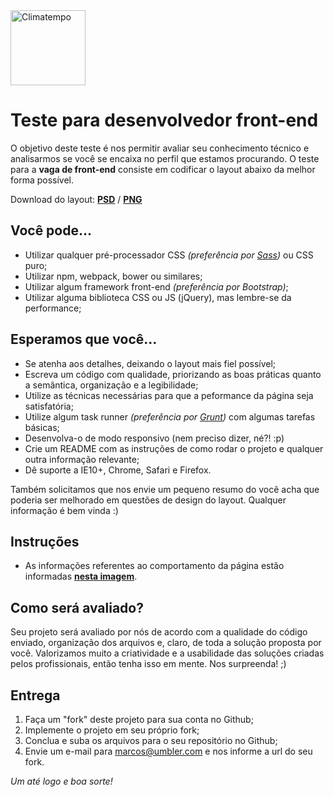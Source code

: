 <a href="http://www.climatempo.com.br">
<img src="https://www.umbler.com/assets/brand/umbler-logos/umbler-logo-light-bg.png" alt="Climatempo" width="120"/></a>

# Teste para desenvolvedor front-end

O objetivo deste teste é nos permitir avaliar seu conhecimento técnico e analisarmos se você se encaixa no perfil que estamos procurando. O teste para a **vaga de front-end** consiste em codificar o layout abaixo da melhor forma possível. 

Download do layout: **[PSD](http://static.umbler.com/news/static/frontend-challenge/layout-front-challenge.psd)** / **[PNG](http://static.umbler.com/news/static/frontend-challenge/layout-front-challenge.png)**

## Você pode...

* Utilizar qualquer pré-processador CSS _(preferência por [Sass](http://sass-lang.com))_ ou CSS puro; 
* Utilizar npm, webpack, bower ou similares;
* Utilizar algum framework front-end _(preferência por Bootstrap)_;
* Utilizar alguma biblioteca CSS ou JS (jQuery), mas lembre-se da performance;

## Esperamos que você...

* Se atenha aos detalhes, deixando o layout mais fiel possível;
* Escreva um código com qualidade, priorizando as boas práticas quanto a semântica, organização e a legibilidade;
* Utilize as técnicas necessárias para que a peformance da página seja satisfatória;
* Utilize algum task runner _(preferência por [Grunt](http://gruntjs.com))_ com algumas tarefas básicas;
* Desenvolva-o de modo responsivo (nem preciso dizer, né?! :p)
* Crie um README com as instruções de como rodar o projeto e qualquer outra informação relevante;
* Dê suporte a IE10+, Chrome, Safari e Firefox.

Também solicitamos que nos envie um pequeno resumo do você acha que poderia ser melhorado em questões de design do layout. Qualquer informação é bem vinda :)

## Instruções
* As informações referentes ao comportamento da página estão informadas **[ nesta imagem](http://static.umbler.com/news/static/frontend-challenge/layout-comportamento-front-challenge.png)**.

## Como será avaliado?

Seu projeto será avaliado por nós de acordo com a qualidade do código enviado, organização dos arquivos e, claro, de toda a solução proposta por você. Valorizamos muito a criatividade e a usabilidade das soluções criadas pelos profissionais, então tenha isso em mente. Nos surpreenda! ;)

## Entrega

1. Faça um "fork" deste projeto para sua conta no Github;
2. Implemente o projeto em seu próprio fork;
3. Conclua e suba os arquivos para o seu repositório no Github;
4. Envie um e-mail para marcos@umbler.com e nos informe a url do seu fork.

_Um até logo e boa sorte!_
